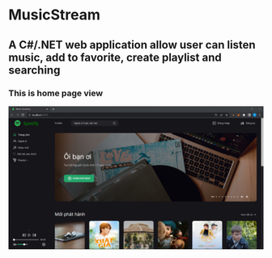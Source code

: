 # MusicStream

## A C#/.NET web application allow user can listen music, add to favorite, create playlist and searching 

### This is home page view
![This is an image](/MusicStream/wwwroot/img/readme/Img1.png)
